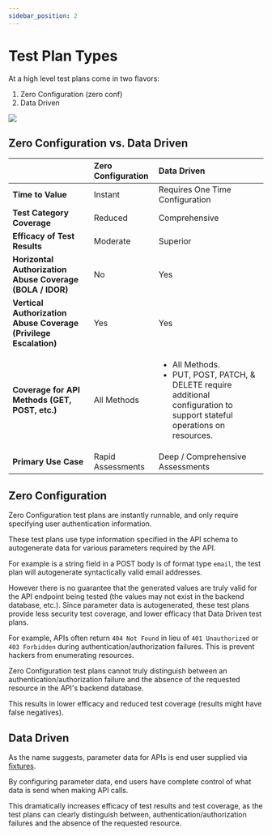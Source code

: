 ```yaml
---
sidebar_position: 2
---
```


# Test Plan Types
At a high level test plans come in two flavors:

1. Zero Configuration (zero conf)
2. Data Driven 

![](../../../../assets/test-plan-types.svg)



## Zero Configuration vs. Data Driven

|                                                              | Zero Configuration | Data Driven                                                |
| :----------------------------------------------------------- | :-------------------- | :------------------------------------------------------------ |
| **Time to Value**                                         | Instant              | Requires One Time Configuration                              |
| **Test Category Coverage**                                 | Reduced              | Comprehensive                                                |
| **Efficacy of Test Results**                               | Moderate             | Superior                                                     |
| **Horizontal Authorization Abuse Coverage (BOLA / IDOR)**  | No                   | Yes                                                          |
| **Vertical Authorization Abuse Coverage (Privilege Escalation)** | Yes                  | Yes                                                          |
| **Coverage for API Methods (GET, POST, etc.)**             | All Methods          | <ul><li>All Methods.</li> <li>PUT, POST, PATCH, & DELETE require additional configuration to support stateful operations on resources.</li></ul> |
| **Primary Use Case**                                       | Rapid Assessments    | Deep / Comprehensive Assessments                             |

## Zero Configuration

Zero Configuration test plans are instantly runnable, and only require specifying user authentication information.

These test plans use type information specified in the API schema to autogenerate data for various parameters required by the API.

For example is a string field in a POST body is of format type `email`, the test plan will autogenerate syntactically valid email addresses.

However there is no guarantee that the generated values are truly valid for the API endpoint being tested (the values may not exist in the backend database, etc.). Since parameter data is autogenerated, these test plans provide less security test coverage, and lower efficacy that Data Driven test plans.

For example, APIs often return `404 Not Found` in lieu of `401 Unauthorized` or `403 Forbidden` during authentication/authorization failures. This is prevent hackers from enumerating resources.

Zero Configuration test plans cannot truly distinguish between an authentication/authorization failure and the absence of the requested resource in the API's backend database.

This results in lower efficacy and reduced test coverage (results might have false negatives).

## Data Driven
As the name suggests, parameter data for APIs is end user supplied via [fixtures](fixtures/test-fixtures.md).

By configuring parameter data, end users have complete control of what data is send when making API calls. 

This dramatically increases efficacy of test results and test coverage, as the test plans can clearly distinguish between, authentication/authorization failures and the absence of the requested resource.

